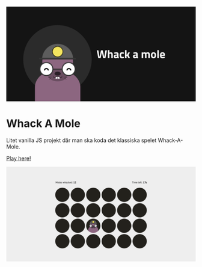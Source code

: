 ![whack-a-mole](poster.png)

# Whack A Mole
Litet vanilla JS projekt där man ska koda det klassiska spelet Whack-A-Mole.

[Play here!](https://karar-al.github.io/whack-a-mole/)

![screen](screen.png)

